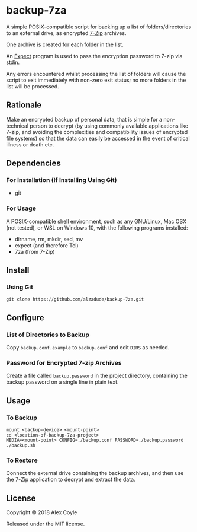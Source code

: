 # backup-7za

A simple POSIX-compatible script for backing up a list of folders/directories to an external drive, as encrypted [7-Zip](https://en.wikipedia.org/wiki/7-Zip) archives.

One archive is created for each folder in the list.

An [Expect](https://en.wikipedia.org/wiki/Expect) program is used to pass the encryption password to 7-zip via stdin.

Any errors encountered whilst processing the list of folders will cause the script to exit immediately with non-zero exit status; no more folders in the list will be processed.

## Rationale

Make an encrypted backup of personal data, that is simple for a non-technical person to decrypt (by using commonly available applications like 7-zip, and avoiding the complexities and compatibility issues of encrypted file systems) so that the data can easily be accessed in the event of critical illness or death etc.

## Dependencies

### For Installation (If Installing Using Git)

- git

### For Usage

A POSIX-compatible shell environment, such as any GNU/Linux, Mac OSX (not tested), or WSL on Windows 10, with the following programs installed:

- dirname, rm, mkdir, sed, mv
- expect (and therefore Tcl)
- 7za (from 7-Zip)

## Install

### Using Git
```
git clone https://github.com/alzadude/backup-7za.git
```

## Configure

### List of Directories to Backup

Copy `backup.conf.example` to `backup.conf` and edit `DIRS` as needed.

### Password for Encrypted 7-zip Archives

Create a file called `backup.password` in the project directory, containing the backup password on a single line in plain text.

## Usage

### To Backup

```
mount <backup-device> <mount-point>
cd <location-of-backup-7za-project>
MEDIA=<mount-point> CONFIG=./backup.conf PASSWORD=./backup.password ./backup.sh
```

### To Restore

Connect the external drive containing the backup archives, and then use the 7-Zip application to decrypt and extract the data.

## License

Copyright © 2018 Alex Coyle

Released under the MIT license.
